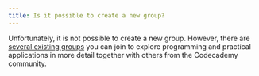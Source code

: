 ```yaml
---
title: Is it possible to create a new group?
---
```

Unfortunately, it is not possible to create a new group. However, there are [several existing groups](http://www.codecademy.com/groups) you can join to explore programming and practical applications in more detail together with others from the Codecademy community.